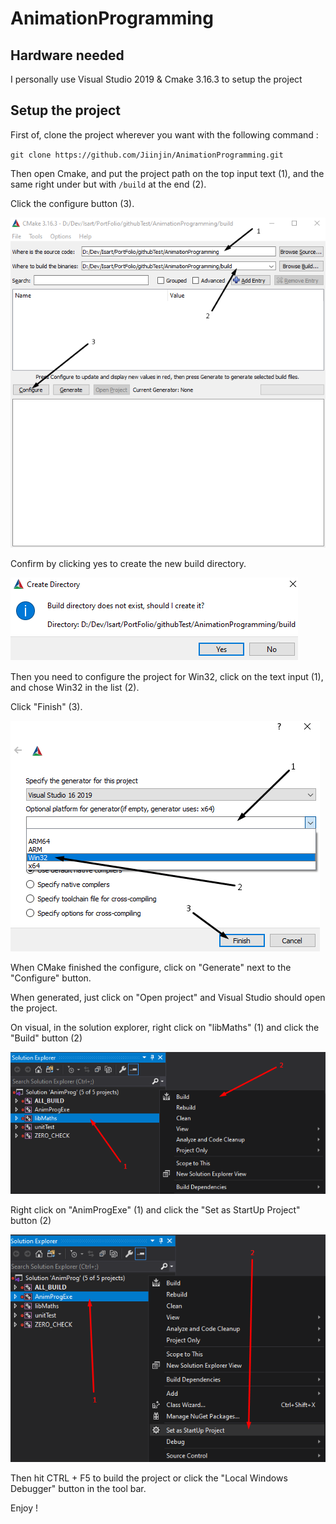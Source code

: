 # AnimationProgramming

## Hardware needed

I personally use Visual Studio 2019 & Cmake 3.16.3 to setup the project

## Setup the project
First of, clone the project wherever you want with the following command :

`git clone https://github.com/Jiinjin/AnimationProgramming.git`

Then open Cmake, and put the project path on the top input text (1), and the same right under but with `/build` at the end (2).

Click the configure button (3).

![Cmake](/Screens/CmakePaths.png)

Confirm by clicking yes to create the new build directory.

![Cmake](/Screens/CmakeConfirm.png)

Then you need to configure the project for Win32, click on the text input (1), and chose Win32 in the list (2).

Click "Finish" (3).

![Cmake](/Screens/CmakeWin32.png)

When CMake finished the configure, click on "Generate" next to the "Configure" button.

When generated, just click on "Open project" and Visual Studio should open the project.

On visual, in the solution explorer, right click on "libMaths" (1) and click the "Build" button (2)

![Cmake](/Screens/VisualBuildLibMath.png)

Right click on "AnimProgExe" (1) and click the "Set as StartUp Project" button (2)

![Cmake](/Screens/VisualSetupAsProject.png)

Then hit CTRL + F5 to build the project or click the "Local Windows Debugger" button in the tool bar.

Enjoy !

